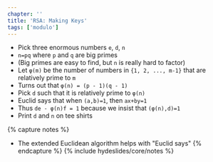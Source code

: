 ```yaml
---
chapter: ''
title: 'RSA: Making Keys'
tags: ['modulo']
---
```


<ul>
  <li class="fragment"><div class="deflate">Pick three enormous numbers <code>e</code>, <code>d</code>, <code>n</code></div></li>
  <li class="fragment"><div class="deflate"><code>n=pq</code> where <code>p</code> and <code>q</code> are big primes</div></li>
  <li class="fragment"><div class="deflate">(Big primes are easy to find, but <code>n</code> is really hard to factor)</div></li>
  <li class="fragment"><div class="deflate">Let <code>φ(m)</code> be the number of numbers in <code>{1, 2, ..., m-1}</code> that are relatively prime to <code>m</code></div></li>
  <li class="fragment"><div class="deflate">Turns out that <code>φ(n) = (p - 1)(q - 1)</code></div></li>
  <li class="fragment"><div class="deflate">Pick <code>d</code> such that it is relatively prime to <code>φ(n)</code></div></li>
  <li class="fragment"><div class="deflate">Euclid says that when <code>(a,b)=1</code>, then <code>ax+by=1</code></div></li>
  <li class="fragment"><div class="deflate">Thus <code>de - φ(n)f = 1</code> because we insist that <code>(φ(n),d)=1</code></div></li>
  <li class="fragment"><div class="deflate">Print <code>d</code> and <code>n</code> on tee shirts</div></li>
</ul>


{% capture notes %}
* The extended Euclidean algorithm helps with "Euclid says"
{% endcapture %}
{% include hydeslides/core/notes %}
